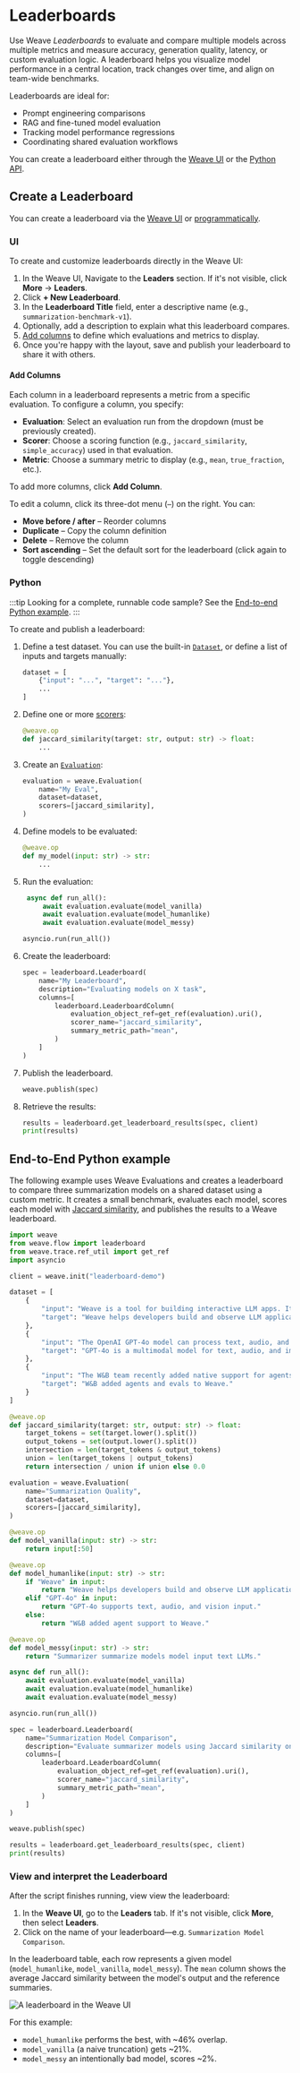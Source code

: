 # Leaderboards

Use Weave _Leaderboards_ to evaluate and compare multiple models across multiple metrics and measure accuracy, generation quality, latency, or custom evaluation logic. A leaderboard helps you visualize model performance in a central location, track changes over time, and align on team-wide benchmarks.

Leaderboards are ideal for:

- Prompt engineering comparisons
- RAG and fine-tuned model evaluation
- Tracking model performance regressions
- Coordinating shared evaluation workflows

You can create a leaderboard either through the [Weave UI](#ui) or the [Python API](#python).

## Create a Leaderboard

You can create a leaderboard via the [Weave UI](#ui) or [programmatically](#python).

### UI

To create and customize leaderboards directly in the Weave UI:

1. In the Weave UI, Navigate to the **Leaders** section. If it's not visible, click **More** → **Leaders**.
2. Click **+ New Leaderboard**.
3. In the **Leaderboard Title** field, enter a descriptive name (e.g., `summarization-benchmark-v1`).
4. Optionally, add a description to explain what this leaderboard compares.
5. [Add columns](#add-columns) to define which evaluations and metrics to display.
6. Once you're happy with the layout, save and publish your leaderboard to share it with others.

#### Add Columns

Each column in a leaderboard represents a metric from a specific evaluation. To configure a column, you specify:

- **Evaluation**: Select an evaluation run from the dropdown (must be previously created).
- **Scorer**: Choose a scoring function (e.g., `jaccard_similarity`, `simple_accuracy`) used in that evaluation.
- **Metric**: Choose a summary metric to display (e.g., `mean`, `true_fraction`, etc.).

To add more columns, click **Add Column**.

To edit a column, click its three-dot menu (`⋯`) on the right. You can:

- **Move before / after** – Reorder columns
- **Duplicate** – Copy the column definition
- **Delete** – Remove the column
- **Sort ascending** – Set the default sort for the leaderboard (click again to toggle descending)

### Python

:::tip
Looking for a complete, runnable code sample? See the [End-to-end Python example](#end-to-end-python-example).
:::

To create and publish a leaderboard:

1. Define a test dataset. You can use the built-in [`Dataset`](datasets.md), or define a list of inputs and targets manually:

   ```python
   dataset = [
       {"input": "...", "target": "..."},
       ...
   ]
   ```

2. Define one or more [scorers](../evaluation/scorers.md):

   ```python
   @weave.op
   def jaccard_similarity(target: str, output: str) -> float:
       ...
   ```

3. Create an [`Evaluation`](../core-types/evaluations.md):

   ```python
   evaluation = weave.Evaluation(
       name="My Eval",
       dataset=dataset,
       scorers=[jaccard_similarity],
   )
   ```

4. Define models to be evaluated:

   ```python
   @weave.op
   def my_model(input: str) -> str:
       ...
   ```

5. Run the evaluation:

   ```python
    async def run_all():
        await evaluation.evaluate(model_vanilla)
        await evaluation.evaluate(model_humanlike)
        await evaluation.evaluate(model_messy)

   asyncio.run(run_all())
   ```

6. Create the leaderboard:

   ```python
   spec = leaderboard.Leaderboard(
       name="My Leaderboard",
       description="Evaluating models on X task",
       columns=[
           leaderboard.LeaderboardColumn(
               evaluation_object_ref=get_ref(evaluation).uri(),
               scorer_name="jaccard_similarity",
               summary_metric_path="mean",
           )
       ]
   )
   ```

7. Publish the leaderboard.

   ```python
   weave.publish(spec)
   ```

8. Retrieve the results:

   ```python
   results = leaderboard.get_leaderboard_results(spec, client)
   print(results)
   ```

## End-to-End Python example

The following example uses Weave Evaluations and creates a leaderboard to compare three summarization models on a shared dataset using a custom metric. It creates a small benchmark, evaluates each model, scores each model with [Jaccard similarity](https://www.learndatasci.com/glossary/jaccard-similarity/), and publishes the results to a Weave leaderboard.

```python
import weave
from weave.flow import leaderboard
from weave.trace.ref_util import get_ref
import asyncio

client = weave.init("leaderboard-demo")

dataset = [
    {
        "input": "Weave is a tool for building interactive LLM apps. It offers observability, trace inspection, and versioning.",
        "target": "Weave helps developers build and observe LLM applications."
    },
    {
        "input": "The OpenAI GPT-4o model can process text, audio, and vision inputs, making it a multimodal powerhouse.",
        "target": "GPT-4o is a multimodal model for text, audio, and images."
    },
    {
        "input": "The W&B team recently added native support for agents and evaluations in Weave.",
        "target": "W&B added agents and evals to Weave."
    }
]

@weave.op
def jaccard_similarity(target: str, output: str) -> float:
    target_tokens = set(target.lower().split())
    output_tokens = set(output.lower().split())
    intersection = len(target_tokens & output_tokens)
    union = len(target_tokens | output_tokens)
    return intersection / union if union else 0.0

evaluation = weave.Evaluation(
    name="Summarization Quality",
    dataset=dataset,
    scorers=[jaccard_similarity],
)

@weave.op
def model_vanilla(input: str) -> str:
    return input[:50]

@weave.op
def model_humanlike(input: str) -> str:
    if "Weave" in input:
        return "Weave helps developers build and observe LLM applications."
    elif "GPT-4o" in input:
        return "GPT-4o supports text, audio, and vision input."
    else:
        return "W&B added agent support to Weave."

@weave.op
def model_messy(input: str) -> str:
    return "Summarizer summarize models model input text LLMs."

async def run_all():
    await evaluation.evaluate(model_vanilla)
    await evaluation.evaluate(model_humanlike)
    await evaluation.evaluate(model_messy)

asyncio.run(run_all())

spec = leaderboard.Leaderboard(
    name="Summarization Model Comparison",
    description="Evaluate summarizer models using Jaccard similarity on 3 short samples.",
    columns=[
        leaderboard.LeaderboardColumn(
            evaluation_object_ref=get_ref(evaluation).uri(),
            scorer_name="jaccard_similarity",
            summary_metric_path="mean",
        )
    ]
)

weave.publish(spec)

results = leaderboard.get_leaderboard_results(spec, client)
print(results)
```

### View and interpret the Leaderboard

After the script finishes running, view view the leaderboard:

1. In the **Weave UI**, go to the **Leaders** tab. If it's not visible, click **More**, then select **Leaders**.
2. Click on the name of your leaderboard—e.g. `Summarization Model Comparison`.

In the leaderboard table, each row represents a given model (`model_humanlike`, `model_vanilla`, `model_messy`). The `mean` column shows the average Jaccard similarity between the model's output and the reference summaries.

![A leaderboard in the Weave UI](imgs/leaderboard-example.png)

For this example:

- `model_humanlike` performs the best, with \~46% overlap.
- `model_vanilla` (a naive truncation) gets \~21%.
- `model_messy` an intentionally bad model, scores \~2%.
